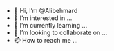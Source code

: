 - 👋 Hi, I’m @Alibehmard
- 👀 I’m interested in ...
- 🌱 I’m currently learning ...
- 💞️ I’m looking to collaborate on ...
- 📫 How to reach me ...

<!---
Alibehmard/Alibehmard is a ✨ special ✨ repository because its `README.md` (this file) appears on your GitHub profile.
You can click the Preview link to take a look at your changes.
--->
